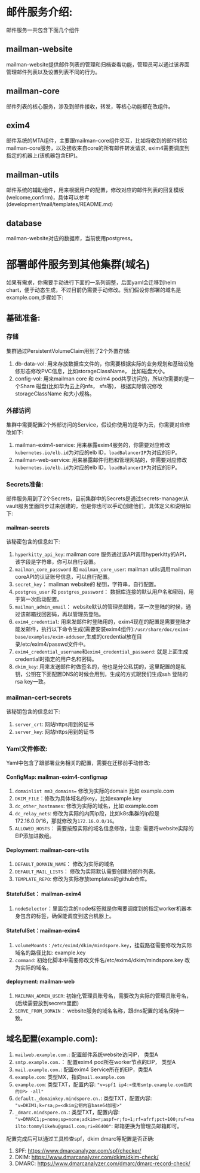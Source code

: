 # 邮件服务介绍:
邮件服务一共包含下面几个组件
## mailman-website
mailman-website提供邮件列表的管理和归档查看功能，管理员可以通过该界面管理邮件列表以及设置列表不同的行为。
## mailman-core
邮件列表的核心服务，涉及到邮件接收，转发，等核心功能都在改组件。
## exim4
邮件系统的MTA组件，主要跟mailman-core组件交互，比如将收到的邮件转给mailman-core服务，以及接收来自core的所有邮件转发请求, exim4需要调度到指定的机器上(该机器包含EIP)。
## mailman-utils
邮件系统的辅助组件，用来根据用户的配置，修改对应的邮件列表的回复模板(welcome,confirm)，具体可以参考(development/mail/templates/README.md)
## database
mailman-website对应的数据库，当前使用postgress。
# 部署邮件服务到其他集群(域名)
如果有需求，你需要手动进行下面的一系列调整，后面yaml会迁移到helm chart，便于动态生成，不过目前仍需要手动修改。我们假设你部署的域名是example.com,步骤如下:
## 基础准备:
### 存储
集群通过PersistentVolumeClaim用到了2个外置存储:
1. db-data-vol: 用来存放数据库文件的，你需要根据实际的业务规划和基础设施修形态修改PVC信息，比如storageClassName， 比如磁盘大小。  
2. config-vol:  用来mailman core 和 exim4 pod共享访问的，所以你需要的是一个Share 磁盘(比如华为云上的nfs， sfs等)， 根据实际情况修改storageClassName 和大小规格。
### 外部访问
集群中需要配置2个外部访问的Service，假设你使用的是华为云，你需要对应修改如下:
1. mailman-exim4-service: 用来暴露exim4服务的，你需要对应修改`kubernetes.io/elb.id`为对应的elb ID，`loadBalancerIP`为对应的EIP。
2. mailman-web-service: 用来暴露邮件归档和管理网站的，你需要对应修改`kubernetes.io/elb.id`为对应的elb ID，`loadBalancerIP`为对应的EIP。
### Secrets准备:
邮件服务用到了2个Secrets，目前集群中的Secrets是通过secrets-manager从vault服务里面同步过来创建的，但是你也可以手动创建他们，具体定义和说明如下:
#### mailman-secrets
该秘密包含的信息如下:
1. `hyperkitty_api_key`: mailman core 服务通过该API调用hyperkitty的API，该字段是字符串，你可以自行设置。
2. `mailman_core_password` 和 `mailman_core_user`: mailman utils调用mailman coreAPI的认证账号信息，可以自行配置。
3. `secret_key`： mailman website的 秘钥，字符串，自行配置。
4. `postgres_user` 和 `postgres_password`： 数据库连接的默认用户名和密码，用于第一次启动配置。
5. `mailman_admin_email`： website默认的管理员邮箱，第一次登陆的时候，通过该邮箱找回密码，再以管理员登陆。
6. `exim4_credential`: 用来发邮件时登陆用的，exim4现在的配置是需要登陆才能发邮件，执行以下命令生成(需要安装exim4组件):`/usr/share/doc/exim4-base/examples/exim-adduser`,生成的credential放在目录/etc/exim4/passwd文件中。
7. `exim4_credential_username`和`exim4_credential_password`: 就是上面生成credential时指定的用户名和密码。
8. `dkim_key`: 用来发送邮件时做签名的，他也是分公私钥的，这里配置的是私钥，公钥在下面配置DNS的时候会用到，生成的方式跟我们生成ssh 登陆的rsa key一致。
### mailman-cert-secrets
该秘钥包含的信息如下:
1. `server_crt`: 网站https用到的证书
2. `server_key`: 网站https用到的证书

### Yaml文件修改:
Yaml中包含了跟部署业务相关的配置，需要在迁移前手动修改:
#### ConfigMap: mailman-exim4-configmap
1. `domainlist mm3_domains=` 修改为实际的domain 比如 example.com
2. `DKIM_FILE`：修改为具体域名的key，比如example.key
3. `dc_other_hostnames`: 修改为实际的域名，比如 example.com
4. `dc_relay_nets`: 修改为实际的内网ip段，比如k8s集群的ip段是172.16.0.0/16，那就修改为`172.16.0.0/16`。
5. `ALLOWED_HOSTS`： 需要按照实际的域名信息修改，注意: 需要将website实际的EIP添加进数组。

#### Deployment: mailman-core-utils
1. `DEFAULT_DOMAIN_NAME`： 修改为实际的域名
2. `DEFAULT_MAIL_LISTS`： 修改为实际默认需要创建的邮件列表。
3. `TEMPLATE_REPO`: 修改为实际存放templates的github仓库。

#### StatefulSet： mailman-exim4
1. `nodeSelector`：里面包含的node标签就是你需要调度到的指定worker机器本身包含的标签，确保能调度到这台机器上。

#### StatefulSet：mailman-exim4
1. `volumeMounts：/etc/exim4/dkim/mindspore.key`，挂载路径需要修改为实际域名的路径比如: example.key
2. `command`: 初始化脚本中需要修改文件名/etc/exim4/dkim/mindspore.key 改为实际的域名。

#### deployment: mailman-web
1. `MAILMAN_ADMIN_USER`: 初始化管理员账号名，需要改为实际的管理员账号名，(后续需要放到secrets里面)
2. `SERVE_FROM_DOMAIN`： website服务的域名名称，跟dns配置的域名保持一致。

## 域名配置(example.com):
1. `mailweb.example.com.`: 配置邮件系统website访问IP， 类型A
2. `smtp.example.com.`： 配置exim4 pod所在worker节点的EIP， 类型A
3. `mail.example.com.`: 配置exim4 Service所在的EIP，类型A
4. `example.com`: 类型MX，指向`mail.example.com`
5. `example.com`: 类型TXT，配置内容: `"v=spf1 ip4:<使用smtp.example.com指向的IP> -all"`
6. `default._domainkey.mindspore.cn.`: 类型TXT，配置内容: `"v=DKIM1;k=rsa;p=<dkim公钥内容base64加密>"`
7. `_dmarc.mindspore.cn.`: 类型TXT，配置内容: `"v=DMARC1;p=none;sp=none;adkim=r;aspf=r;fo=1;rf=afrf;pct=100;ruf=mailto:tommylikehu@gmail.com;ri=86400"`: 邮箱更换为管理员邮箱即可。

配置完成后可以通过工具检查spf，dkim dmarc等配置是否正确:

1. SPF: https://www.dmarcanalyzer.com/spf/checker/
2. DKIM: https://www.dmarcanalyzer.com/dkim/dkim-check/
3. DMARC: https://www.dmarcanalyzer.com/dmarc/dmarc-record-check/